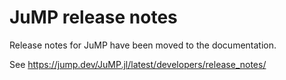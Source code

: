 # JuMP release notes

Release notes for JuMP have been moved to the documentation.

See https://jump.dev/JuMP.jl/latest/developers/release_notes/
